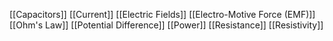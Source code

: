 [[Capacitors]]
[[Current]]
[[Electric Fields]]
[[Electro-Motive Force (EMF)]]
[[Ohm's Law]]
[[Potential Difference]]
[[Power]]
[[Resistance]]
[[Resistivity]]